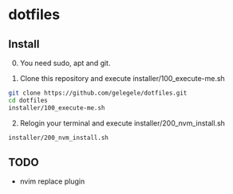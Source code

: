 # dotfiles

## Install

0. You need sudo, apt and git.

1. Clone this repository and execute installer/100_execute-me.sh
```.sh
git clone https://github.com/gelegele/dotfiles.git
cd dotfiles
installer/100_execute-me.sh
```
2. Relogin your terminal and execute installer/200_nvm_install.sh

```.sh
installer/200_nvm_install.sh
```

## TODO
- nvim replace plugin

